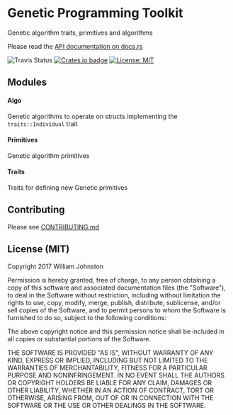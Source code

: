 # Genetic Programming Toolkit
Genetic algorithm traits, primitives and algorithms

Please read the [API documentation on docs.rs](https://docs.rs/ga)

![Travis Status](https://travis-ci.org/wbjohnston/ga-rs.svg?branch=master)
[![Crates.io badge](https://img.shields.io/crates/v/ga.svg)](https://crates.io/crates/ge)
[![License: MIT](https://img.shields.io/badge/License-MIT-yellow.svg)](https://opensource.org/licenses/MIT)

## Modules
#### Algo
Genetic algorithms to operate on structs implementing the `traits::Individual`
trait

#### Primitives
Genetic algorithm primitives

#### Traits
Traits for defining new Genetic primitives

## Contributing
Please see [CONTRIBUTING.md](/CONTRIBUTING.md)

## License (MIT)
Copyright 2017 William Johnston

Permission is hereby granted, free of charge, to any person obtaining a copy of
this software and associated documentation files (the "Software"), to deal in
the Software without restriction, including without limitation the rights to
use, copy, modify, merge, publish, distribute, sublicense, and/or sell copies
of the Software, and to permit persons to whom the Software is furnished to do
so, subject to the following conditions:

The above copyright notice and this permission notice shall be included in all
copies or substantial portions of the Software.

THE SOFTWARE IS PROVIDED "AS IS", WITHOUT WARRANTY OF ANY KIND, EXPRESS OR
IMPLIED, INCLUDING BUT NOT LIMITED TO THE WARRANTIES OF MERCHANTABILITY,
FITNESS FOR A PARTICULAR PURPOSE AND NONINFRINGEMENT. IN NO EVENT SHALL THE
AUTHORS OR COPYRIGHT HOLDERS BE LIABLE FOR ANY CLAIM, DAMAGES OR OTHER
LIABILITY, WHETHER IN AN ACTION OF CONTRACT, TORT OR OTHERWISE, ARISING FROM,
OUT OF OR IN CONNECTION WITH THE SOFTWARE OR THE USE OR OTHER DEALINGS IN THE
SOFTWARE.

